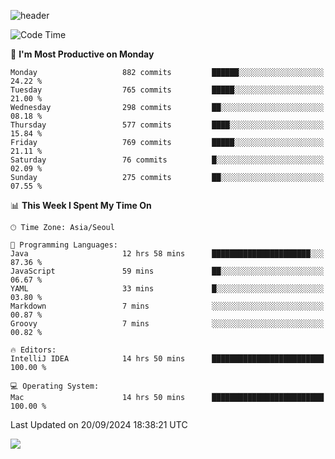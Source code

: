![header](https://capsule-render.vercel.app/api?type=Egg&color=timeAuto&height=300&section=header&text=PoPo&fontSize=90&animation=fadeIn)

  <!--START_SECTION:waka-->
![Code Time](http://img.shields.io/badge/Code%20Time-1%2C962%20hrs%2034%20mins-blue)

📅 **I'm Most Productive on Monday** 

```text
Monday                   882 commits         ██████░░░░░░░░░░░░░░░░░░░   24.22 % 
Tuesday                  765 commits         █████░░░░░░░░░░░░░░░░░░░░   21.00 % 
Wednesday                298 commits         ██░░░░░░░░░░░░░░░░░░░░░░░   08.18 % 
Thursday                 577 commits         ████░░░░░░░░░░░░░░░░░░░░░   15.84 % 
Friday                   769 commits         █████░░░░░░░░░░░░░░░░░░░░   21.11 % 
Saturday                 76 commits          █░░░░░░░░░░░░░░░░░░░░░░░░   02.09 % 
Sunday                   275 commits         ██░░░░░░░░░░░░░░░░░░░░░░░   07.55 % 
```


📊 **This Week I Spent My Time On** 

```text
🕑︎ Time Zone: Asia/Seoul

💬 Programming Languages: 
Java                     12 hrs 58 mins      ██████████████████████░░░   87.36 % 
JavaScript               59 mins             ██░░░░░░░░░░░░░░░░░░░░░░░   06.67 % 
YAML                     33 mins             █░░░░░░░░░░░░░░░░░░░░░░░░   03.80 % 
Markdown                 7 mins              ░░░░░░░░░░░░░░░░░░░░░░░░░   00.87 % 
Groovy                   7 mins              ░░░░░░░░░░░░░░░░░░░░░░░░░   00.82 % 

🔥 Editors: 
IntelliJ IDEA            14 hrs 50 mins      █████████████████████████   100.00 % 

💻 Operating System: 
Mac                      14 hrs 50 mins      █████████████████████████   100.00 % 
```


 Last Updated on 20/09/2024 18:38:21 UTC
<!--END_SECTION:waka-->



<img src="https://capsule-render.vercel.app/api?type=Egg&color=timeAuto&height=300&section=footer&text=PoPo&fontSize=90&animation=fadeIn&reversal=true" />
